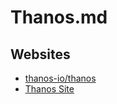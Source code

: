 # Thanos.md

## Websites

* [thanos-io/thanos](https://github.com/thanos-io/thanos)
* [Thanos Site](https://thanos.io/)
